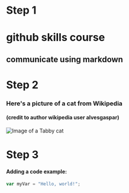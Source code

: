 # Step 1
# github skills course
## communicate using markdown

# Step 2
### Here's a picture of a cat from Wikipedia
#### (credit to author wikipedia user alvesgaspar)
![Image of a Tabby cat](https://upload.wikimedia.org/wikipedia/commons/4/4d/Cat_November_2010-1a.jpg)

# Step 3
#### Adding a code example:
``` javascript
var myVar = "Hello, world!";
```
